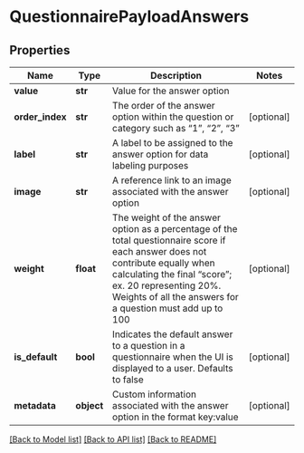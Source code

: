 # QuestionnairePayloadAnswers

## Properties
Name | Type | Description | Notes
------------ | ------------- | ------------- | -------------
**value** | **str** | Value for the answer option | 
**order_index** | **str** | The order of the answer option within the question or category such as “1”, “2”, “3” | [optional] 
**label** | **str** | A label to be assigned to the answer option for data labeling purposes | [optional] 
**image** | **str** | A reference link to an image associated with the answer option | [optional] 
**weight** | **float** | The weight of the answer option as a percentage of the total questionnaire score if each answer does not contribute equally when calculating the final “score”; ex. 20 representing 20%. Weights of all the answers for a question must add up to 100 | [optional] 
**is_default** | **bool** | Indicates the default answer to a question in a questionnaire when the UI is displayed to a user. Defaults to false | [optional] 
**metadata** | **object** | Custom information associated with the answer option in the format key:value | [optional] 

[[Back to Model list]](../README.md#documentation-for-models) [[Back to API list]](../README.md#documentation-for-api-endpoints) [[Back to README]](../README.md)


